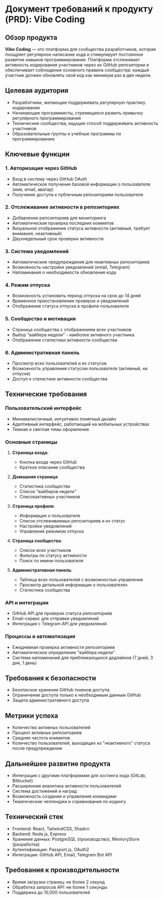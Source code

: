 # Документ требований к продукту (PRD): Vibe Coding

## Обзор продукта

**Vibe Coding** — это платформа для сообщества разработчиков, которая поощряет регулярное написание кода и стимулирует постоянное развитие навыков программирования. Платформа отслеживает активность кодирования участников через их GitHub репозитории и обеспечивает соблюдение основного правила сообщества: каждый участник должен обновлять свой код как минимум раз в две недели.

## Целевая аудитория

- Разработчики, желающие поддерживать регулярную практику кодирования
- Начинающие программисты, стремящиеся развить привычку регулярного программирования
- Технические сообщества, ищущие способ поддерживать активность участников
- Образовательные группы и учебные программы по программированию

## Ключевые функции

### 1. Авторизация через GitHub
- Вход в систему через GitHub OAuth
- Автоматическое получение базовой информации о пользователе (имя, email, аватар)
- Получение доступа к публичным репозиториям пользователя

### 2. Отслеживание активности в репозиториях
- Добавление репозиториев для мониторинга
- Автоматическая проверка последних коммитов
- Визуальное отображение статуса активности (активный, требует внимания, неактивный)
- Двухнедельный срок проверки активности

### 3. Система уведомлений
- Автоматические предупреждения для неактивных репозиториев
- Возможность настройки уведомлений (email, Telegram)
- Напоминания о необходимости обновления кода

### 4. Режим отпуска
- Возможность установить период отпуска на срок до 14 дней
- Временное приостановление проверок и уведомлений
- Отображение статуса отпуска в профиле пользователя

### 5. Сообщество и мотивация
- Страница сообщества с отображением всех участников
- Выбор "вайбера недели" - наиболее активного участника
- Отображение статистики активности сообщества

### 6. Административная панель
- Просмотр всех пользователей и их статусов
- Возможность управления статусом пользователя (активный, на отпуске)
- Доступ к статистике активности сообщества

## Технические требования

### Пользовательский интерфейс
- Минималистичный, интуитивно понятный дизайн
- Адаптивный интерфейс, работающий на мобильных устройствах
- Темная и светлая темы оформления

### Основные страницы
1. **Страница входа**:
   - Кнопка входа через GitHub
   - Краткое описание сообщества

2. **Домашняя страница**:
   - Статистика сообщества
   - Список "вайберов недели"
   - Списокактивных участников

3. **Страница профиля**:
   - Информация о пользователе
   - Список отслеживаемых репозиториев и их статус
   - Настройки уведомлений
   - Управление режимом отпуска

4. **Страница сообщества**:
   - Список всех участников
   - Фильтры по статусу активности
   - Поиск по имени пользователя

5. **Административная панель**:
   - Таблица всех пользователей с возможностью управления
   - Просмотр детальной информации о пользователях
   - Статистика сообщества

### API и интеграции
- GitHub API для проверки статуса репозиториев
- Email-сервис для отправки уведомлений
- Интеграция с Telegram API для уведомлений

### Процессы и автоматизация
- Ежедневная проверка активности репозиториев
- Автоматическое определение "вайбера недели"
- Система напоминаний для приближающихся дедлайнов (7 дней, 3 дня, 1 день)

## Требования к безопасности
- Безопасное хранение GitHub токенов доступа
- Ограничение доступа только к необходимым данным GitHub
- Защита административного доступа

## Метрики успеха
- Количество активных пользователей
- Процент активных репозиториев
- Средняя частота коммитов
- Количество пользователей, выходящих из "неактивного" статуса после предупреждения

## Дальнейшее развитие продукта
- Интеграция с другими платформами для хостинга кода (GitLab, Bitbucket)
- Расширенная аналитика активности пользователей
- Система достижений и наград
- Возможность создания и управления командами
- Тематические челленджи и соревнования по кодингу

## Технический стек
- Frontend: React, TailwindCSS, Shadcn
- Backend: Node.js, Express
- Хранение данных: PostgreSQL (производство), MemoryStore (разработка)
- Аутентификация: Passport.js, OAuth2
- Интеграции: GitHub API, Email, Telegram Bot API

## Требования к производительности
- Время загрузки страниц: не более 2 секунд
- Обработка запросов API: не более 1 секунды
- Поддержка до 10,000 пользователей